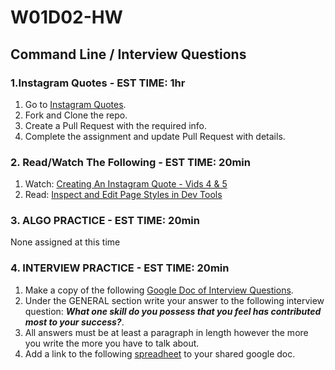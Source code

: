 # W01D02-HW

## Command Line / Interview Questions

### 1.Instagram Quotes - EST TIME: 1hr

1. Go to [Instagram Quotes](https://git.generalassemb.ly/SEIR-224/instagram-quotes/blob/master/README.md).
2. Fork and Clone the repo.
3. Create a Pull Request with the required info.
4. Complete the assignment and update Pull Request with details.


### 2. Read/Watch The Following - EST TIME: 20min

1. Watch: [Creating An Instagram Quote - Vids 4 & 5](https://www.youtube.com/playlist?list=PL_vCSejjQiPyr7dbj-oJ8vjttYid9VWsb)
2. Read: [Inspect and Edit Page Styles in Dev Tools](https://developers.google.com/web/tools/chrome-devtools/inspect-styles/)


### 3. ALGO PRACTICE - EST TIME: 20min

None assigned at this time


### 4.  INTERVIEW PRACTICE - EST TIME: 20min

1.  Make a copy of the following [Google Doc of Interview Questions](https://docs.google.com/document/d/1OWT-tXtIefyneMk6hk3s-gz4wyQx21NapFQ0xfq9JvI/edit?usp=sharing).
2. Under the GENERAL section write your answer to the following interview question: ***What one skill do you possess that you feel has contributed most to your success?***.
3. All answers must be at least a paragraph in length however the more you write the more you have to talk about.
4. Add a link to the following [spreadheet](https://docs.google.com/spreadsheets/d/1S9-poFULhpext3xjNmuU1g-raZGKkFrODEACrIRFLi0/edit#gid=0) to your shared google doc.
